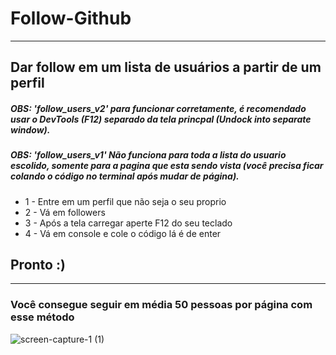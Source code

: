 # Follow-Github
---
## Dar follow em um lista de usuários a partir de um perfil

##### OBS: 'follow_users_v2' para funcionar corretamente, é recomendado usar o DevTools (F12) separado da tela princpal (Undock into separate window).
##### OBS: 'follow_users_v1' Não funciona para toda a lista do usuario escolido, somente para a pagina que esta sendo vista (você precisa ficar colando o código no terminal após mudar de página).

- 1 - Entre em um perfil que não seja o seu proprio
- 2 - Vá em followers
- 3 - Após a tela carregar aperte F12 do seu teclado
- 4 - Vá em console e cole o código lá é de enter

## Pronto :)

---
### Você consegue seguir em média 50 pessoas por página com esse método


![screen-capture-_1_ (1)](https://user-images.githubusercontent.com/73178068/175653723-55c561a4-0284-4cf7-8a9c-96db1be3ccff.gif)
